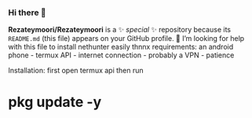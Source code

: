 ### Hi there 👋

**Rezateymoori/Rezateymoori** is a ✨ _special_ ✨ repository because its `README.md` (this file) appears on your GitHub profile.
🤔 I’m looking for help with this file to install nethunter easily
thnnx
requirements: an android phone - termux API - internet connection - probably a VPN - patience

Installation:
first open termux api then run
# pkg update -y 
